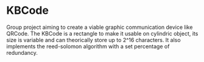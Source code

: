 # KBCode
Group project aiming to create a viable graphic communication device like QRCode.
The KBCode is a rectangle to make it usable on cylindric object, its size is variable and can theorically store up to 2^16 characters.
It also implements the reed-solomon algorithm with a set percentage of redundancy.
